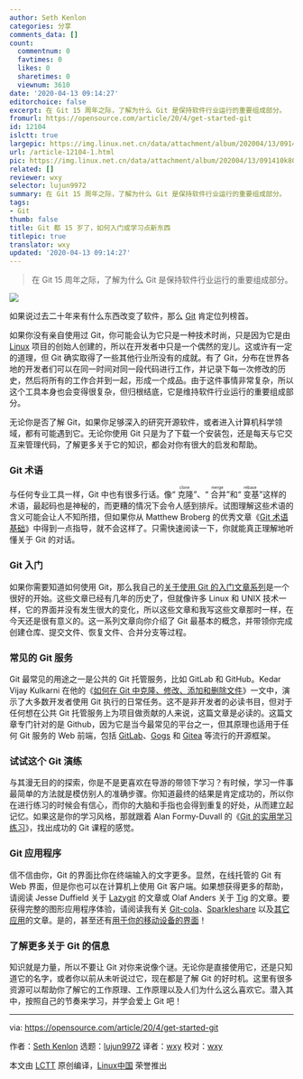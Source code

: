 ```yaml
---
author: Seth Kenlon
categories: 分享
comments_data: []
count:
  commentnum: 0
  favtimes: 0
  likes: 0
  sharetimes: 0
  viewnum: 3610
date: '2020-04-13 09:14:27'
editorchoice: false
excerpt: 在 Git 15 周年之际，了解为什么 Git 是保持软件行业运行的重要组成部分。
fromurl: https://opensource.com/article/20/4/get-started-git
id: 12104
islctt: true
largepic: https://img.linux.net.cn/data/attachment/album/202004/13/091410k80er3mttrznc22e.jpg
url: /article-12104-1.html
pic: https://img.linux.net.cn/data/attachment/album/202004/13/091410k80er3mttrznc22e.jpg.thumb.jpg
related: []
reviewer: wxy
selector: lujun9972
summary: 在 Git 15 周年之际，了解为什么 Git 是保持软件行业运行的重要组成部分。
tags:
- Git
thumb: false
title: Git 都 15 岁了，如何入门或学习点新东西
titlepic: true
translator: wxy
updated: '2020-04-13 09:14:27'
---
```



> 
> 在 Git 15 周年之际，了解为什么 Git 是保持软件行业运行的重要组成部分。
> 
> 
> 


![](/data/attachment/album/202004/13/091410k80er3mttrznc22e.jpg)


如果说过去二十年来有什么东西改变了软件，那么 [Git](https://en.wikipedia.org/wiki/Git) 肯定位列榜首。


如果你没有亲自使用过 Git，你可能会认为它只是一种技术时尚，只是因为它是由 [Linux](https://opensource.com/resources/linux) 项目的创始人创建的，所以在开发者中只是一个偶然的宠儿。这或许有一定的道理，但 Git 确实取得了一些其他行业所没有的成就。有了 Git，分布在世界各地的开发者们可以在同一时间对同一段代码进行工作，并记录下每一次修改的历史，然后将所有的工作合并到一起，形成一个成品。由于这件事情非常复杂，所以这个工具本身也会变得很复杂，但归根结底，它是维持软件行业运行的重要组成部分。


无论你是否了解 Git，如果你足够深入的研究开源软件，或者进入计算机科学领域，都有可能遇到它。无论你使用 Git 只是为了下载一个安装包，还是每天与它交互来管理代码，了解更多关于它的知识，都会对你有很大的启发和帮助。


### Git 术语


与任何专业工具一样，Git 中也有很多行话。像“<ruby> 克隆 <rt>  clone </rt></ruby>”、“<ruby> 合并 <rt>  merge </rt></ruby>”和“<ruby> 变基 <rt>  rebase </rt></ruby>”这样的术语，最起码也是神秘的，而更糟的情况下会令人感到排斥。试图理解这些术语的含义可能会让人不知所措，但如果你从 Matthew Broberg 的优秀文章《[Git 术语基础](https://opensource.com/article/19/2/git-terminology)》中得到一点指导，就不会这样了。只需快速阅读一下，你就能真正理解地听懂关于 Git 的对话。


### Git 入门


如果你需要知道如何使用 Git，那么我自己的[关于使用 Git 的入门文章系列](https://opensource.com/life/16/7/stumbling-git)是一个很好的开始。这些文章已经有几年的历史了，但就像许多 Linux 和 UNIX 技术一样，它的界面并没有发生很大的变化，所以这些文章和我写这些文章那时一样，在今天还是很有意义的。这一系列文章向你介绍了 Git 最基本的概念，并带领你完成创建仓库、提交文件、恢复文件、合并分支等过程。


### 常见的 Git 服务


Git 最常见的用途之一是公共的 Git 托管服务，比如 GitLab 和 GitHub。Kedar Vijay Kulkarni 在他的《[如何在 Git 中克隆、修改、添加和删除文件](https://opensource.com/article/18/2/how-clone-modify-add-delete-git-files)》一文中，演示了大多数开发者使用 Git 执行的日常任务。这不是非开发者的必读书目，但对于任何想在公共 Git 托管服务上为项目做贡献的人来说，这篇文章是必读的。这篇文章专门针对的是 Github，因为它是当今最常见的平台之一，但其原理也适用于任何 Git 服务的 Web 前端，包括 [GitLab](https://about.gitlab.com/install/)、[Gogs](https://gogs.io/) 和 [Gitea](https://gitea.io/en-us/) 等流行的开源框架。


### 试试这个 Git 演练


与其漫无目的的探索，你是不是更喜欢在导游的带领下学习？有时候，学习一件事最简单的方法就是模仿别人的准确步骤。你知道最终的结果是肯定成功的，所以你在进行练习的时候会有信心，而你的大脑和手指也会得到重复的好处，从而建立起记忆。如果这是你的学习风格，那就跟着 Alan Formy-Duvall 的《[Git 的实用学习练习](https://opensource.com/article/19/5/practical-learning-exercise-git)》，找出成功的 Git 课程的感觉。


### Git 应用程序


信不信由你，Git 的界面比你在终端输入的文字更多。显然，在线托管的 Git 有 Web 界面，但是你也可以在计算机上使用 Git 客户端。如果想获得更多的帮助，请阅读 Jesse Duffield 关于 [Lazygit](https://opensource.com/article/20/3/lazygit) 的文章或 Olaf Anders 关于 [Tig](https://opensource.com/article/19/6/what-tig) 的文章。要获得完整的图形应用程序体验，请阅读我有关 [Git-cola](https://opensource.com/article/20/3/git-cola)、[Sparkleshare](https://opensource.com/article/19/4/file-sharing-git) 以及[其它应用](https://opensource.com/life/16/8/graphical-tools-git)的文章。是的，甚至还有[用于你的移动设备的界面](https://opensource.com/article/19/4/calendar-git#mobile)！


### 了解更多关于 Git 的信息


知识就是力量，所以不要让 Git 对你来说像个谜。无论你是直接使用它，还是只知道它的名字，或者你以前从未听说过它，现在都是了解 Git 的好时机。这里有很多资源可以帮助你了解它的工作原理、工作原理以及人们为什么这么喜欢它。潜入其中，按照自己的节奏来学习，并学会爱上 Git 吧！




---


via: <https://opensource.com/article/20/4/get-started-git>


作者：[Seth Kenlon](https://opensource.com/users/seth) 选题：[lujun9972](https://github.com/lujun9972) 译者：[wxy](https://github.com/wxy) 校对：[wxy](https://github.com/wxy)


本文由 [LCTT](https://github.com/LCTT/TranslateProject) 原创编译，[Linux中国](https://linux.cn/) 荣誉推出